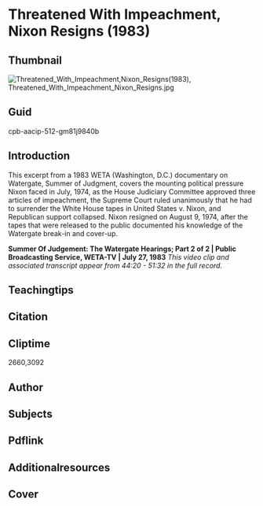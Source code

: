 # Threatened With Impeachment, Nixon Resigns (1983)

## Thumbnail

![Threatened_With_Impeachment,_Nixon_Resigns_(1983), Threatened_With_Impeachment_Nixon_Resigns.jpg](https://s3.amazonaws.com/americanarchive.org/primary_source_sets/Threatened_With_Impeachment_Nixon_Resigns.jpg "Threatened_With_Impeachment,_Nixon_Resigns_(1983)")

## Guid
cpb-aacip-512-gm81j9840b

## Introduction

This excerpt from a 1983 WETA (Washington, D.C.) documentary on Watergate, Summer of Judgment, covers the mounting political pressure Nixon faced in July, 1974, as the House Judiciary Committee approved three articles of impeachment, the Supreme Court ruled unanimously that he had to surrender the White House tapes in United States v. Nixon, and Republican support collapsed. Nixon resigned on August 9, 1974, after the tapes that were released to the public documented his knowledge of the Watergate break-in and cover-up. 

<b> Summer Of Judgement: The Watergate Hearings; Part 2 of 2 </b>
<b>| Public Broadcasting Service, WETA-TV | July 27, 1983</b>
<i>This video clip and associated transcript appear from 44:20 - 51:32 in the full record.</i>

## Teachingtips

## Citation

## Cliptime

2660,3092

## Author
## Subjects
## Pdflink
## Additionalresources
## Cover
